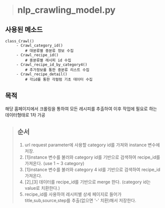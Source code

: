 ﻿


> # **nlp_crawling_model.py**
 ## 사용된 메소드

    class_Crawl()
         - Crawl_category_id()
	         # 대분류별 중분류 정보 수집
         - Crawl_recipe_id()
		     # 중분류별 레시피 id 수집
         - Crawl_recipe_id_by_category4()
	         # 추가정보를 통한 중분류 리스트 수집
         - Crawl_recipe_detail()
		     # 각id를 통한 각컬럼 기초 데이터 수집

## 목적

해당 홈페이지에서 크롤링을 통하여 모든 레시피를 추출하여 이후 작업에 필요로 하는 데이터형태로 1차 가공

> ## 순서
> 1. url request parameter에 사용할 category id를 가져와 instance 변수에 저장.
> 2. [1]instance 변수를 불러와 category id를 기반으로 검색하여 recipe_id를 가져온다. (use 1 ~ 3 category)
> 3. [1]instance 변수를 불러와 category 4 id를 기반으로 검색하여 recipe_id 가져온다.
> 4. [2],[3] 데이터를 recipe_id를 기반으로 merge 한다. (category id는 value로 치환한다.)
> 5. recipe_id를 사용하여 레시피별 상세 페이지로 들어가 title,sub,source,step를 추출(없으면 '-' 치환)해서 저장한다.
